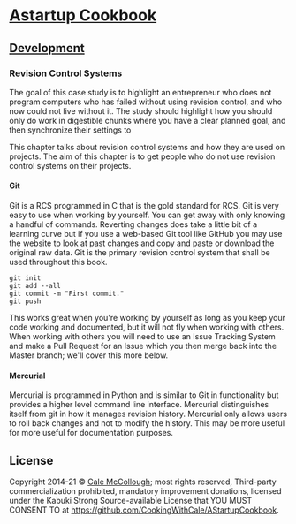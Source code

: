 # [Astartup Cookbook](../)

## [Development](./)

### Revision Control Systems

The goal of this case study is to highlight an entrepreneur who does not program computers who has failed without using revision control, and who now could not live without it. The study should highlight how you should only do work in digestible chunks where you have a clear planned goal, and then synchronize their settings to

This chapter talks about revision control systems and how they are used on projects. The aim of this chapter is to get people who do not use revision control systems on their projects.

#### Git

Git is a RCS programmed in C that is the gold standard for RCS. Git is very easy to use when working by yourself. You can get away with only knowing a handful of commands. Reverting changes does take a little bit of a learning curve but if you use a web-based Git tool like GitHub you may use the website to look at past changes and copy and paste or download the original raw data. Git is the primary revision control system that shall be used throughout this book.

```
git init
git add --all
git commit -m "First commit."
git push
```

This works great when you're working by yourself as long as you keep your code working and documented, but it will not fly when working with others. When working with others you will need to use an Issue Tracking System and make a Pull Request for an Issue which you then merge back into the Master branch; we'll cover this more below.

#### Mercurial

Mercurial is programmed in Python and is similar to Git in functionality but provides a higher level command line interface. Mercurial distinguishes itself from git in how it manages revision history. Mercurial only allows users to roll back changes and not to modify the history. This may be more useful for more useful for documentation purposes.

## License

Copyright  2014-21 © [Cale McCollough](https://cookingwithcale.org); most rights reserved, Third-party commercialization prohibited, mandatory improvement donations, licensed under the Kabuki Strong Source-available License that YOU MUST CONSENT TO at <https://github.com/CookingWithCale/AStartupCookbook>.
